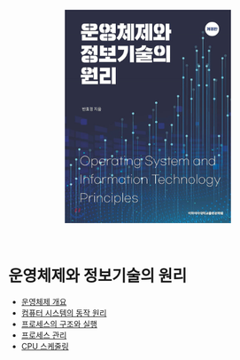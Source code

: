 <p align="center"><img src="./image/logo.jpeg" width="300"></p>

<br>

# 운영체제와 정보기술의 원리
- [운영체제 개요](./0%20운영체제%20개요.md)
- [컴퓨터 시스템의 동작 원리](./1%20컴퓨터%20시스템의%20동작%20원리.md)
- [프로세스의 구조와 실행](./2%20프로그램의%20구조와%20실행.md)
- [프로세스 관리](./3%20프로세스%20관리.md)
- [CPU 스케줄링](./4%20CPU%20스케줄링.md)

